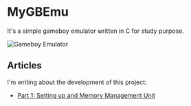 # MyGBEmu

It's a simple gameboy emulator written in C for study purpose.

![Gameboy Emulator](https://i.imgur.com/3oxDGGs.gif)

## Articles

I'm writing about the development of this project:

 * [Part 1: Setting up and Memory Management Unit](http://crocidb.com/articles/gameboy-emulator-1.html)
